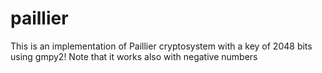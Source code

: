 # paillier
This is an implementation of Paillier cryptosystem  with a key of 2048 
bits using gmpy2! Note that it works also with negative numbers
